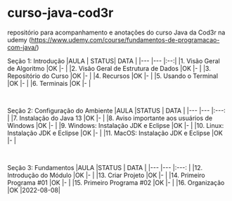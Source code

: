 # curso-java-cod3r
repositório para acompanhamento e anotações do curso Java da Cod3r na udemy
(https://www.udemy.com/course/fundamentos-de-programacao-com-java/)


Seção 1: Introdução
|AULA                                                                   | STATUS| DATA  |
|---                                                                    |---    |:--:|
|1. Visão Geral de Algoritmo                                            |OK     |-      |
|2. Visão Geral de Estrutura de Dados                                   |OK     |-      |
|3. Repositório do Curso                                                |OK     |-      |
|4. Recursos                                                            |OK     |-      |
|5. Usando o Terminal                                                   |OK     |-      |
|6. Terminais                                                           |OK     |-      |


<br>

Seção 2: Configuração do Ambiente
|AULA                                                                   |STATUS | DATA  |
|---                                                                    |---    |:---:  |
|7. Instalação do Java 13                                               |OK     |-      |
|8. Aviso importante aos usuários de Windows                            |OK     |-      |
|9. Windows: Instalação JDK e Eclipse                                   |OK     |-      |
|10. Linux: Instalação JDK e Eclipse                                    |OK     |-      |
|11. MacOS: Instalação JDK e Eclipse                                    |OK     |-      |


<br>

Seção 3: Fundamentos
|AULA                                                               |STATUS | DATA  |
|---                                                                |---    |:---:  |
|12. Introdução do Módulo                                           |OK     |-      |
|13. Criar Projeto                                                  |OK     |-      |
|14. Primeiro Programa #01                                          |OK     |-      |
|15. Primeiro Programa #02                                          |OK     |-      |
|16. Organização                                                    |OK     |2022-08-08|
